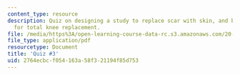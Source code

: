 ```yaml
---
content_type: resource
description: Quiz on designing a study to replace scar with skin, and biomaterials
  for total knee replacement.
file: /media/https%3A/open-learning-course-data-rc.s3.amazonaws.com/20-441j-biomaterials-tissue-interactions-fall-2009/2764ecbcf054163a58f321194f85d753_MIT20_441JF09_quiz3.pdf
file_type: application/pdf
resourcetype: Document
title: 'Quiz #3'
uid: 2764ecbc-f054-163a-58f3-21194f85d753
---
```

